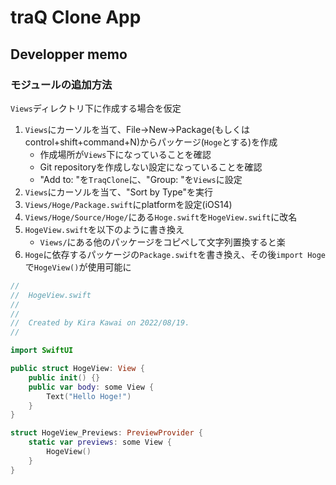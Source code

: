 #  traQ Clone App

## Developper memo

### モジュールの追加方法

`Views`ディレクトリ下に作成する場合を仮定

1. `Views`にカーソルを当て、File→New→Package(もしくはcontrol+shift+command+N)からパッケージ(`Hoge`とする)を作成
    - 作成場所が`Views`下になっていることを確認
    - Git repositoryを作成しない設定になっていることを確認
    - "Add to: "を`TraqClone`に、"Group: "を`Views`に設定
1. `Views`にカーソルを当て、"Sort by Type"を実行
1. `Views/Hoge/Package.swift`にplatformを設定(iOS14)
1. `Views/Hoge/Source/Hoge/`にある`Hoge.swift`を`HogeView.swift`に改名
1. `HogeView.swift`を以下のように書き換え
    - `Views/`にある他のパッケージをコピペして文字列置換すると楽
1. `Hoge`に依存するパッケージの`Package.swift`を書き換え、その後`import Hoge`で`HogeView()`が使用可能に

```swift
//
//  HogeView.swift
//
//
//  Created by Kira Kawai on 2022/08/19.
//

import SwiftUI

public struct HogeView: View {
    public init() {}
    public var body: some View {
        Text("Hello Hoge!")
    }
}

struct HogeView_Previews: PreviewProvider {
    static var previews: some View {
        HogeView()
    }
}
```
